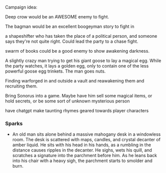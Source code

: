 Campaign idea: 

Deep crow would be an AWESOME enemy to fight. 

The bagman would be an excellent boogeyman story to fight in 

a shapeshifter who has taken the place of a political person, and someone says they're not quite right. Could lead the party to a chase fight. 

swarm of books could be a good enemy to show awakening darkness. 

A slightly crazy man trying to get his giant goose to lay a magical egg. While the party watches, it lays a golden egg, only to contain one of the less powerful goose egg trinkets. The man goes nuts. 

Finding warforged in and outside a vault and reawakening them and recruiting them. 

Bring Sonorus into a game. Maybe have him sell some magical items, or hold secrets, or be some sort of unknown mysterious person

have chatgpt make taunting rhymes geared towards player characters

### Sparks
* An old man sits alone behind a massive mahogany desk in a windowless room. The desk is scattered with maps, candles, and crystal decanter of amber liquid. He sits with his head in his hands, as a rumbling in the distance causes ripples in the decanter. 
  He sighs, wets his quill, and scratches a signature into the parchment before him. As he leans back into his chair with a heavy sigh, the parchment starts to smolder and burn.

